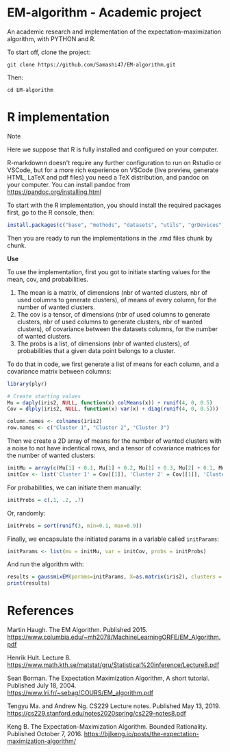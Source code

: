 # EM-algorithm - Academic project

An academic research and implementation of the expectation–maximization algorithm, with PYTHON and R.

To start off, clone the project: 
```shell
git clone https://github.com/Samashi47/EM-algorithm.git
```

Then:
```shell
cd EM-algorithm
```

# R implementation

> [!NOTE]
>
> Here we suppose that R is fully installed and configured on your computer.
>
> R-markdownn doesn't require any further configuration to run on Rstudio or VSCode, but for a more rich experience on VSCode (live preview, generate HTML, LaTeX and pdf files) you need a TeX distribution, and pandoc on your computer. You can install pandoc from https://pandoc.org/installing.html

To start with the R implementation, you should install the required packages first, go to the R console, then: 
```R
install.packages(c("base", "methods", "datasets", "utils", "grDevices", "graphics", "stats", "plyr", "mvtnorm", "ggplot2"))
```
Then you are ready to run the implementations in the .rmd files chunk by chunk.

**Use**

To use the implementation, first you got to initiate starting values for the mean, cov, and probabilities.

1. The mean is a matrix, of dimensions (nbr of wanted clusters, nbr of used columns to generate clusters), of means of every column, for the number of wanted clusters.
2. The cov is a tensor, of dimensions (nbr of used columns to generate clusters, nbr of used columns to generate clusters, nbr of wanted clusters), of covariance between the datasets columns, for the number of wanted clusters.
3. The probs is a list, of dimensions (nbr of wanted clusters), of probabilities that a given data point belongs to a cluster.

To do that in code, we first generate a list of means for each column, and a covariance matrix between columns:
```R
library(plyr)

# Create starting values
Mu = daply(iris2, NULL, function(x) colMeans(x)) + runif(4, 0, 0.5)
Cov = dlply(iris2, NULL, function(x) var(x) + diag(runif(4, 0, 0.5)))
```

```R
column.names <- colnames(iris2)
row.names <- c("Cluster 1", "Cluster 2", "Cluster 3")
```

Then we create a 2D array of means for the number of wanted clusters with a noise to not have indentical rows, and a tensor of covariance matrices for the number of wanted clusters:
```R
initMu = array(c(Mu[1] + 0.1, Mu[1] + 0.2, Mu[1] + 0.3, Mu[2] + 0.1, Mu[2] + 0.2, Mu[2] + 0.3, Mu[3] + 0.1, Mu[3] + 0.2, Mu[3] + 0.3, Mu[4] + 0.1, Mu[4] + 0.2, Mu[4] + 0.4) , dim = c(3, 4),dimnames = list(row.names,column.names))
initCov <- list('Cluster 1' = Cov[[1]], 'Cluster 2' = Cov[[1]], 'Cluster 3' = Cov[[1]])
```

For probabilities, we can initiate them manually:
```R
initProbs = c(.1, .2, .7)
```

Or, randomly:
```R
initProbs = sort(runif(3, min=0.1, max=0.9))
```

Finally, we encapsulate the initiated params in a variable called `initParams`:
```R
initParams <- list(mu = initMu, var = initCov, probs = initProbs)
```

And run the algorithm with:
```R
results = gaussmixEM(params=initParams, X=as.matrix(iris2), clusters = 3, tol=1e-10, maxits=1500, showits=T)
print(results)
```

# References

Martin Haugh. The EM Algorithm. Published 2015. https://www.columbia.edu/~mh2078/MachineLearningORFE/EM_Algorithm.pdf

Henrik Hult. Lecture 8. https://www.math.kth.se/matstat/gru/Statistical%20inference/Lecture8.pdf

Sean Borman. The Expectation Maximization Algorithm, A short tutorial. Published July 18, 2004. https://www.lri.fr/~sebag/COURS/EM_algorithm.pdf

Tengyu Ma. and Andrew Ng. CS229 Lecture notes. Published May 13, 2019. https://cs229.stanford.edu/notes2020spring/cs229-notes8.pdf

Keng B. The Expectation-Maximization Algorithm. Bounded Rationality. Published October 7, 2016. https://bjlkeng.io/posts/the-expectation-maximization-algorithm/